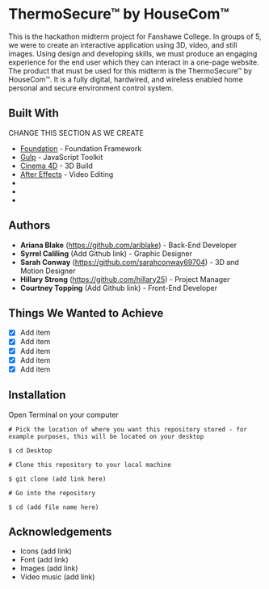 # ThermoSecure™ by HouseCom™
This is the hackathon midterm project for Fanshawe College. In groups of 5, we were to create an interactive application using 3D, video, and still images. Using design and developing skills, we must produce an engaging experience for the end user which they can interact in a one-page website. The product that must be used for this midterm is the ThermoSecure™ by HouseCom™. It is a fully digital, hardwired, and wireless enabled home personal and secure environment control system.
## Built With
CHANGE THIS SECTION AS WE CREATE
* [Foundation](https://foundation.zurb.com "Foundation") - Foundation Framework
* [Gulp](https://gulpjs.com "Gulp") - JavaScript Toolkit
* [Cinema 4D](https://www.maxon.net/en/ "Cinema 4D") - 3D Build
* [After Effects](https://www.adobe.com/ca/products/aftereffects.html "After Effects") - Video Editing
*
*
*
## Authors
* **Ariana Blake** (https://github.com/ariblake) - Back-End Developer
* **Syrrel Caliling** (Add Github link) - Graphic Designer
* **Sarah Conway** (https://github.com/sarahconway69704) - 3D and Motion Designer
* **Hillary Strong** (https://github.com/hillary25) - Project Manager
* **Courtney Topping** (Add Github link) - Front-End Developer
## Things We Wanted to Achieve
- [x] Add item
- [x] Add item
- [x] Add item
- [x] Add item
- [x] Add item
## Installation
Open Terminal on your computer
```
# Pick the location of where you want this repository stored - for example purposes, this will be located on your desktop

$ cd Desktop

# Clone this repository to your local machine

$ git clone (add link here)

# Go into the repository

$ cd (add file name here)
```
## Acknowledgements
* Icons (add link)
* Font (add link)
* Images (add link)
* Video music (add link)
